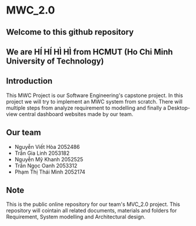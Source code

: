 # MWC_2.0
## Welcome to this github repository
## We are HÍ HÍ HÌ HÌ from HCMUT (Ho Chi Minh University of Technology)
## Introduction
This MWC Project is our Software Engineering's capstone project. In this project we will try to implement an MWC system from scratch.
There will multiple steps from analyze requirement to modelling and finally a Desktop-view central  dashboard websites made by our team.

## Our team
- Nguyễn Viết Hòa 2052486
- Trần Gia Linh 2053182
- Nguyễn Mỹ Khanh 2052525
- Trần Ngọc Oanh 2053312
- Phạm Thị Thái Minh 2052174

## Note
This is the public online repository for our team's MVC_2.0 project. 
This repository will cointain all related documents, materials and folders for Requirement, System modelling and Architectural design.
